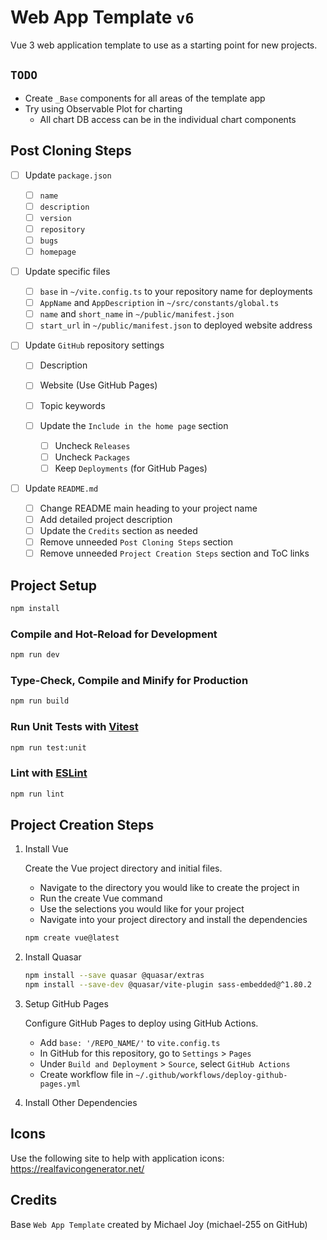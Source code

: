 # Web App Template `v6`

Vue 3 web application template to use as a starting point for new projects.

## `TODO`

- Create `_Base` components for all areas of the template app
- Try using Observable Plot for charting
  - All chart DB access can be in the individual chart components

## Post Cloning Steps

- [ ] Update `package.json`

  - [ ] `name`
  - [ ] `description`
  - [ ] `version`
  - [ ] `repository`
  - [ ] `bugs`
  - [ ] `homepage`

- [ ] Update specific files

  - [ ] `base` in `~/vite.config.ts` to your repository name for deployments
  - [ ] `AppName` and `AppDescription` in `~/src/constants/global.ts`
  - [ ] `name` and `short_name` in `~/public/manifest.json`
  - [ ] `start_url` in `~/public/manifest.json` to deployed website address

- [ ] Update `GitHub` repository settings

  - [ ] Description
  - [ ] Website (Use GitHub Pages)
  - [ ] Topic keywords
  - [ ] Update the `Include in the home page` section

    - [ ] Uncheck `Releases`
    - [ ] Uncheck `Packages`
    - [ ] Keep `Deployments` (for GitHub Pages)

- [ ] Update `README.md`

  - [ ] Change README main heading to your project name
  - [ ] Add detailed project description
  - [ ] Update the `Credits` section as needed
  - [ ] Remove unneeded `Post Cloning Steps` section
  - [ ] Remove unneeded `Project Creation Steps` section and ToC links

## Project Setup

```sh
npm install
```

### Compile and Hot-Reload for Development

```sh
npm run dev
```

### Type-Check, Compile and Minify for Production

```sh
npm run build
```

### Run Unit Tests with [Vitest](https://vitest.dev/)

```sh
npm run test:unit
```

### Lint with [ESLint](https://eslint.org/)

```sh
npm run lint
```

## Project Creation Steps

1. Install Vue

   Create the Vue project directory and initial files.

   - Navigate to the directory you would like to create the project in
   - Run the create Vue command
   - Use the selections you would like for your project
   - Navigate into your project directory and install the dependencies

   ```sh
   npm create vue@latest
   ```

2. Install Quasar

   ```sh
   npm install --save quasar @quasar/extras
   npm install --save-dev @quasar/vite-plugin sass-embedded@^1.80.2
   ```

3. Setup GitHub Pages

   Configure GitHub Pages to deploy using GitHub Actions.

   - Add `base: '/REPO_NAME/'` to `vite.config.ts`
   - In GitHub for this repository, go to `Settings` > `Pages`
   - Under `Build and Deployment` > `Source`, select `GitHub Actions`
   - Create workflow file in `~/.github/workflows/deploy-github-pages.yml`

4. Install Other Dependencies

## Icons

Use the following site to help with application icons:
<https://realfavicongenerator.net/>

## Credits

Base `Web App Template` created by Michael Joy (michael-255 on GitHub)
